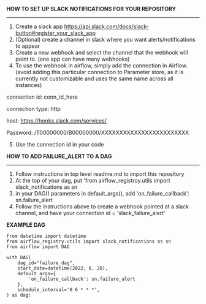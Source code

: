 **HOW TO SET UP SLACK NOTIFICATIONS FOR YOUR REPOSITORY**
***
1. Create a slack app https://api.slack.com/docs/slack-button#register_your_slack_app
2. (Optional) create a channel in slack where you want alerts/notifications to appear
3. Create a new webhook and select the channel that the webhook will point to. (one app can have many webhooks)
4. To use the webhook in airflow, simply add the connection in Airflow. (avoid adding this particular connection to Parameter store, as it is currently not customizable and uses the same name across all instances)

connection id: conn_id_here

connection type: http

host: https://hooks.slack.com/services/

Password: /T00000000/B00000000/XXXXXXXXXXXXXXXXXXXXXXXX

5. Use the connection id in your code 


**HOW TO ADD FAILURE_ALERT TO A DAG**
***
1. Follow instructions in top level readme.md to import this repository
2. At the top of your dag, put 'from airflow_registroy.utils import slack_notifications as sn
3. in your DAG() parameters in default_args(), add 'on_failure_callback': sn.failure_alert
4. Follow the instructions above to create a webhook pointed at a slack channel, and have your connection id = 'slack_failure_alert'

**EXAMPLE DAG**
```
from datetime import datetime
from airflow_registry.utils import slack_notifications as sn
from airflow import DAG

with DAG(
    dag_id="failure_dag",
    start_date=datetime(2022, 6, 20),
    default_args={
        'on_failure_callback': sn.failure_alert
    },
    schedule_interval='0 6 * * *',
) as dag:
```
